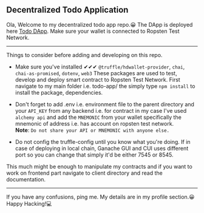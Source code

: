 ## Decentralized Todo Application

Ola, Welcome to my decentralized todo app repo.😀 The DApp is deployed here [Todo DApp](https://decentralized-todo-app.web.app/). Make sure your wallet is connected to Ropsten Test Network.
<hr/>

Things to consider before adding and developing on this repo.

- Make sure you've installed ✔✔✔
`@truffle/hdwallet-provider`, `chai`, `chai-as-promised`, `dotenv`, `web3`
These packages are used to test, develop and deploy smart contract to Ropsten Test Network.
  First navigate to my main folder i.e. todo-app/ the simply type `npm install` to install the package, dependencies.

* Don't forget to add .env i.e. environment file to the parent directory and your `API_KEY` from any backend i.e. for contract in my case I've used `alchemy api` and add the `MNEMONIC` from your wallet specifically the mnemonic of address i.e. has account on ropsten test network.
  <br/><b>Note</b>: `Do not share your API or MNEMONIC with anyone else.`

- Do not config the truffle-config until you know what you're doing. If in case of deploying in local chain, Ganache GUI and CUI uses different port so you can change that simply it'd be either 7545 or 8545.

This much might be enough to manipulate my contracts and if you want to work on frontend part navigate to client directory and read the documentation.

<hr/>

If you have any confusions, ping me. My details are in my profile section.😀
Happy Hacking!💻
